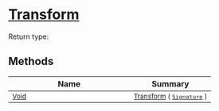 # [Transform](./Map-100663623.md)


Return type:
## Methods

| Name | Summary | 
| --- | --- | 
| <sub>[Void](https://docs.microsoft.com/en-us/dotnet/api/System.Void)</sub><img width=200/>| <sub>[Transform](./Map-100663623.md) ( [`Signature`](./../../Signature.md) )</sub>| <br>


